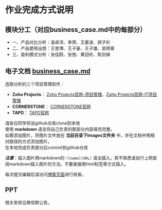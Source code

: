 # 作业完成方式说明

## 模块分工（对应business_case.md中的每部分）
- 一、产品对比分析：温卓沛、幸赟、王嘉浚、顾子杉
- 二、产品使用设想：王思博、王子豪、王子雄、吴明章
- 三、盈利模式分析：张佳蔚、张弛、黄冠纶、陈剑锋


## 电子文档 [business_case.md](./business_case.md)

选取分析的三个项目管理软件：
- __Zoho Projects__： [Zoho Projects官网-项目管理](https://www.zoho.com.cn/projects/)、[Zoho Projects官网-IT项目管理](https://www.zoho.com.cn/projects/it-project-management.html)
- __CORNERSTONE__： [CORNERSTONE官网](https://www.cornerstone365.cn/)
- __TAPD__： [TAPD官网](https://www.tapd.cn/)


请各位同学将该github仓库clone到本地<br>
使用 __markdown__ 语言将自己负责的那部分内容填充完整。<br>
如需添加图片，将图片文件放在 __当前目录下Images文件夹__ 中，并在文档中用相对路径的方式添加图片。<br>
在本地完成负责部分后commit到github仓库

__*注意*__：插入图片用markdown的 `![name](URL)` 语法插入。若不熟悉请自行上网查阅markdown插入图片的方法。不要直接用html标签等方式插入。

每次提交编辑后请访问[博客页面](https://invincible-inc.github.io/Second-Ordinary-Work/Products/business_case
)进行核查。

## PPT
相关安排见微信群公告。